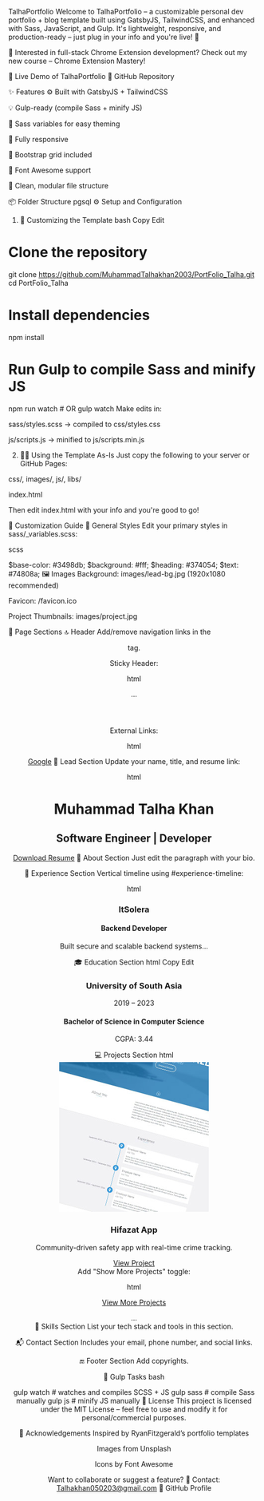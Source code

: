 TalhaPortfolio
Welcome to TalhaPortfolio – a customizable personal dev portfolio + blog template built using GatsbyJS, TailwindCSS, and enhanced with Sass, JavaScript, and Gulp. It's lightweight, responsive, and production-ready – just plug in your info and you're live! 🚀

🎉 Interested in full-stack Chrome Extension development? Check out my new course – Chrome Extension Mastery!

🚀 Live Demo of TalhaPortfolio
📁 GitHub Repository

✨ Features
⚙️ Built with GatsbyJS + TailwindCSS

💡 Gulp-ready (compile Sass + minify JS)

🎨 Sass variables for easy theming

📱 Fully responsive

🧱 Bootstrap grid included

🧰 Font Awesome support

🧼 Clean, modular file structure

📦 Folder Structure
pgsql
⚙️ Setup and Configuration
1. 🔧 Customizing the Template
bash
Copy
Edit
# Clone the repository
git clone https://github.com/MuhammadTalhakhan2003/PortFolio_Talha.git
cd PortFolio_Talha

# Install dependencies
npm install

# Run Gulp to compile Sass and minify JS
npm run watch  # OR gulp watch
Make edits in:

sass/styles.scss → compiled to css/styles.css

js/scripts.js → minified to js/scripts.min.js

2. 🏃‍♂️ Using the Template As-Is
Just copy the following to your server or GitHub Pages:

css/, images/, js/, libs/

index.html

Then edit index.html with your info and you're good to go!

🎨 Customization Guide
🎯 General Styles
Edit your primary styles in sass/_variables.scss:

scss

$base-color: #3498db;
$background: #fff;
$heading: #374054;
$text: #74808a;
🖼️ Images
Background: images/lead-bg.jpg (1920x1080 recommended)

Favicon: /favicon.ico

Project Thumbnails: images/project.jpg

🧩 Page Sections
🔝 Header
Add/remove navigation links in the <header> tag.

Sticky Header:

html

<header class="sticky"> ... </header>
External Links:

html

<a href="https://google.com" class="no-scroll">Google</a>
👋 Lead Section
Update your name, title, and resume link:

html

<h1>Muhammad Talha Khan</h1>
<h2>Software Engineer | Developer</h2>
<a href="resume.pdf" download="Talha_Resume.pdf" class="btn-rounded-white">Download Resume</a>
👤 About Section
Just edit the paragraph with your bio.

💼 Experience Section
Vertical timeline using #experience-timeline:

html

<div data-date="2023 – Present">
  <h3>ItSolera</h3>
  <h4>Backend Developer</h4>
  <p>Built secure and scalable backend systems...</p>
</div>
🎓 Education Section
html
Copy
Edit
<div class="education-block">
  <h3>University of South Asia</h3>
  <span class="education-date">2019 – 2023</span>
  <h4>Bachelor of Science in Computer Science</h4>
  <p>CGPA: 3.44</p>
</div>
💻 Projects Section
html

<div class="project">
  <div class="project-image">
    <img src="images/project.jpg" />
  </div>
  <div class="project-info">
    <h3>Hifazat App</h3>
    <p>Community-driven safety app with real-time crime tracking.</p>
    <a href="https://github.com/yourproject">View Project</a>
  </div>
</div>
Add "Show More Projects" toggle:

html

<a id="view-more-projects" href="#">View More Projects</a>
<div id="more-projects">...</div>
🧠 Skills Section
List your tech stack and tools in this section.

📬 Contact Section
Includes your email, phone number, and social links.

🔚 Footer Section
Add copyrights.

🧪 Gulp Tasks
bash

gulp watch    # watches and compiles SCSS + JS
gulp sass     # compile Sass manually
gulp js       # minify JS manually
📝 License
This project is licensed under the MIT License – feel free to use and modify it for personal/commercial purposes.

🙌 Acknowledgements
Inspired by RyanFitzgerald’s portfolio templates

Images from Unsplash

Icons by Font Awesome

Want to collaborate or suggest a feature?
📧 Contact: Talhakhan050203@gmail.com
🔗 GitHub Profile